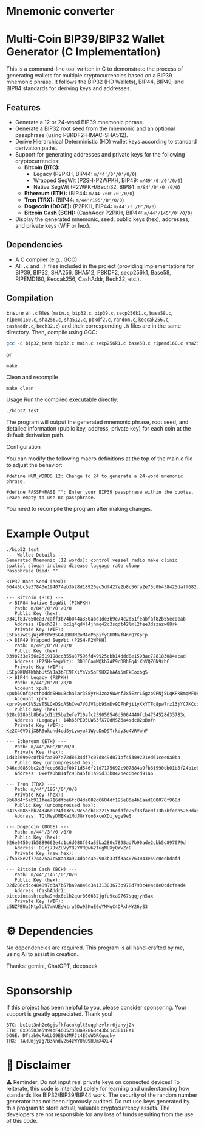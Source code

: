 # Mnemonic converter
# Multi-Coin BIP39/BIP32 Wallet Generator (C Implementation)

This is a command-line tool written in C to demonstrate the process of generating wallets for multiple cryptocurrencies based on a BIP39 mnemonic phrase. It follows the BIP32 (HD Wallets), BIP44, BIP49, and BIP84 standards for deriving keys and addresses.


## Features

*   Generate a 12 or 24-word BIP39 mnemonic phrase.
*   Generate a BIP32 root seed from the mnemonic and an optional passphrase (using PBKDF2-HMAC-SHA512).
*   Derive Hierarchical Deterministic (HD) wallet keys according to standard derivation paths.
*   Support for generating addresses and private keys for the following cryptocurrencies:
    *   **Bitcoin (BTC):**
        *   Legacy (P2PKH, BIP44: `m/44'/0'/0'/0/0`)
        *   Wrapped SegWit (P2SH-P2WPKH, BIP49: `m/49'/0'/0'/0/0`)
        *   Native SegWit (P2WPKH/Bech32, BIP84: `m/84'/0'/0'/0/0`)
    *   **Ethereum (ETH):** (BIP44: `m/44'/60'/0'/0/0`)
    *   **Tron (TRX):** (BIP44: `m/44'/195'/0'/0/0`)
    *   **Dogecoin (DOGE):** (P2PKH, BIP44: `m/44'/3'/0'/0/0`)
    *   **Bitcoin Cash (BCH):** (CashAddr P2PKH, BIP44: `m/44'/145'/0'/0/0`)
*   Display the generated mnemonic, seed, public keys (hex), addresses, and private keys (WIF or hex).

## Dependencies

*   A C compiler (e.g., GCC).
*   All `.c` and `.h` files included in the project (providing implementations for BIP39, BIP32, SHA256, SHA512, PBKDF2, secp256k1, Base58, RIPEMD160, Keccak256, CashAddr, Bech32, etc.).

## Compilation

Ensure all `.c` files (`main.c`, `bip32.c`, `bip39.c`, `secp256k1.c`, `base58.c`, `ripemd160.c`, `sha256.c`, `sha512.c`, `pbkdf2.c`, `random.c`, `keccak256.c`, `cashaddr.c`, `bech32.c`) and their corresponding `.h` files are in the same directory. Then, compile using GCC:

```bash
gcc -o bip32_test bip32.c main.c secp256k1.c base58.c ripemd160.c sha256.c sha512.c pbkdf2.c random.c bip39.c keccak256.c cashaddr.c bech32.c
```
or
```
make
```
Clean and recompile
```
make clean
```
Usage
Run the compiled executable directly:
```
./bip32_test
```

The program will output the generated mnemonic phrase, root seed, and detailed information (public key, address, private key) for each coin at the default derivation path.

Configuration

You can modify the following macro definitions at the top of the main.c file to adjust the behavior:
```
#define NUM_WORDS 12: Change to 24 to generate a 24-word mnemonic phrase.

#define PASSPHRASE "": Enter your BIP39 passphrase within the quotes. Leave empty to use no passphrase.
```
You need to recompile the program after making changes.

# Example Output

```
./bip32_test
--- Wallet Details ---
Generated Mnemonic (12 words): control vessel radio make clinic spatial slogan include disease luggage rate clump
Passphrase Used: ""

BIP32 Root Seed (hex): 06446bc5e37843e194074eb3b28d18926ec5df427e2b8c56fa2e75c0b438425daff682d48d1b94764e1b262fc62af626eac8ad34550c0717f2ca0f1171784f5b

--- Bitcoin (BTC) ---
-> BIP84 Native SegWit (P2WPKH)
   Path: m/84'/0'/0'/0/0
   Public Key (hex): 0341f837650ea37caff3b74b044a350abd1de3b9e74c2d51feabfaf82b55ec0eab
   Address (Bech32): bc1q4qd4l4jhmq42c3sqdt42lml2fee3dszazw88rk
   Private Key (WIF): L5FasiwESjWjWftPW35G4UBHUM2uM4oPopifyGHRNVfNnnQ7KpFp
-> BIP49 Wrapped SegWit (P2SH-P2WPKH)
   Path: m/49'/0'/0'/0/0
   Public Key (hex): 0390733e756c2619198cd355a87596fd49925cbb14ddd8e1593ac728183084acad
   Address (P2SH-SegWit): 3DJCCamWQkh7AP9cDBhEq4iXbVQZGN9zhC
   Private Key (WIF): L5Ep9KUW4WhhbUtSYJa3bFE9FXiYsVxSoF9HX2kAAi5mFkEoxbg5
-> BIP44 Legacy (P2PKH)
   Path: m/44'/0'/0'/0/0
   Account xpub: xpub6CnfqzcthpdddSHuuBcha5ar3S8yrHJzoz9WwnfJx5EzrL5gzo9PNjSLqKPkBmqMFQEpEq1TcLUbhqrMWLmt273CEjokvh6FB7sHgoZP2zU
   Account xprv: xprv9yoKSV5zsT5LQxDSoA5hCwe7VQJVSpb9SmDv9QFhPji1yXkYTFq8pw7rz13jYC7KCcq5hGghviho5z86HhZY4uvfPJVFBKHi7FhSRLMhdah
   Public Key (hex): 028c928b3b8b6a1d1b25be2efe710afc239056546d5064440fcb4754528d33783c
   Address (Legacy): 14h63PEQ5LWS3fX7QdMSZ6a4sdcH2pBofn
   Private Key (WIF): Kz2C4GVDijXBR6ukuhd4qdSyLywyu41WyuDnD9Trkdy3o4VRVwhF

--- Ethereum (ETH) ---
   Path: m/44'/60'/0'/0/0
   Private Key (hex): 1d43369e0c0fb6faa997a72d8634df7c07d849d071bf45309221ed61cee0a0ba
   Public Key (uncompressed hex): 046cd0859bc2a3fcce661ef0b71d546f21d7175692c907884a9fb81990eb01b8f24b1e614aa9077ac8ed68048bbd2284f6a2a49a694fb8b0a2f509478299a00963
   Address: 0xefa0b814fc95b45f81a95d33b042bec6becd91a6

--- Tron (TRX) ---
   Path: m/44'/195'/0'/0/0
   Private Key (hex): 9b60d4f6ab911fee716dfbe6fc84da082d6604df195e86e4b1aad108078f968d
   Public Key (uncompressed hex): 041530855bb24346d924f13c629c5acb18221536efdfe25f38fae0f13b7bfeeb5268dae350f673c6237a2601bd1a2356910536d0ac13f8bb4ce7bc2a5c9efead27
   Address: TQtNeyDMEKa1MdJGrYqoBxceXDijege9eS

--- Dogecoin (DOGE) ---
   Path: m/44'/3'/0'/0/0
   Public Key (hex): 026e0450e1b5889662e4d1c6d088f64a55ba280c7898ad7b90ade2cbb5d897079d
   Address: DGrj7JxZUVyY82YVRQw62TugNUXyQWvZcC
   Private Key (raw hex): 7f5a38e2f774425a7c58aa3a924dacc4e2903b33ff3a40763043e59c0eebdafd

--- Bitcoin Cash (BCH) ---
   Path: m/44'/145'/0'/0/0
   Public Key (hex): 02d286cdcc484897d3a7b57ba9a846c3a131303673b978d793c4eacde0cdcfead4
   Address (CashAddr): bitcoincash:qpha9ndx6clh2qur866632jgfu9ca9767sqqjyh5ax
   Private Key (WIF): L5NZPBUuJMtp7Lk7mNUEsWtru9Dw95KuE6qYMMqC4DPxhMY26yS3

```

# ⚙️ Dependencies
 No dependencies are required. This program is all hand-crafted by me, using AI to assist in creation.

 Thanks: gemini, ChatGPT, deepseek
# Sponsorship
If this project has been helpful to you, please consider sponsoring. Your support is greatly appreciated. Thank you!
```
BTC: bc1qt3nh2e6gjsfkfacnkglt5uqghzvlrr6jahyj2k
ETH: 0xD6503e5994bF46052338a9286Bc43bC1c3811Fa1
DOGE: DTszb9cPALbG9ESNJMFJt4ECqWGRCgucky
TRX: TAHUmjyzg7B3Nndv264zWYUhQ9HUmX4Xu4
```
# 📜 Disclaimer
⚠️ Reminder: Do not input real private keys on connected devices!
To reiterate, this code is intended solely for learning and understanding how standards like BIP32/BIP39/BIP44 work. The security of the random number generator has not been rigorously audited. Do not use keys generated by this program to store actual, valuable cryptocurrency assets. The developers are not responsible for any loss of funds resulting from the use of this code.


